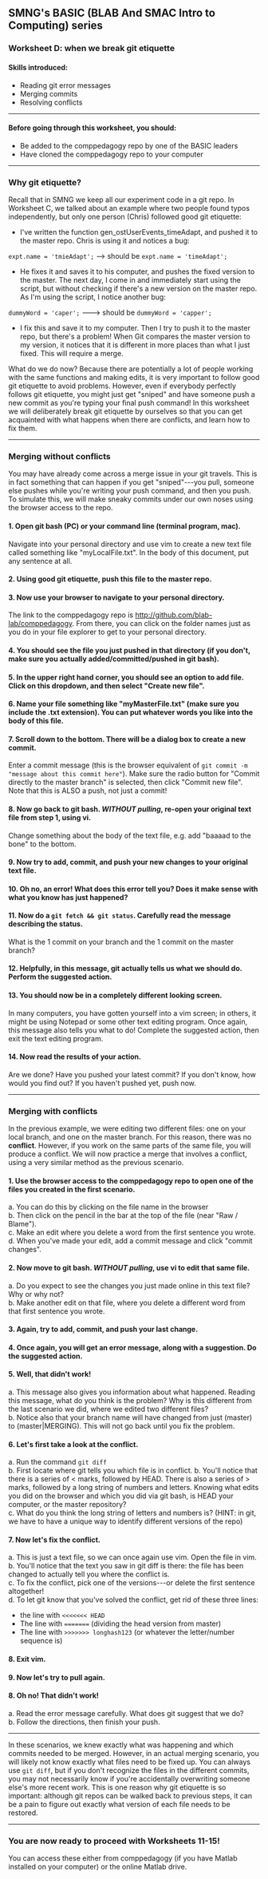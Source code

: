 ## SMNG's BASIC (BLAB And SMAC Intro to Computing) series
### Worksheet D: when we break git etiquette
 
#### Skills introduced: 
* Reading git error messages
* Merging commits
* Resolving conflicts

----------------------------------------------------------------------------------
#### Before going through this worksheet, you should:
* Be added to the comppedagogy repo by one of the BASIC leaders
* Have cloned the comppedagogy repo to your computer
----------------------------------------------------------------------------------
### Why git etiquette? 

Recall that in SMNG we keep all our experiment code in a git repo. In Worksheet C, we talked about an example where two people found typos independently, but only one person (Chris) followed good git etiquette: 

* I've written the function gen_ostUserEvents_timeAdapt, and pushed it to the master repo. Chris is using it and notices a bug: 

`expt.name = 'tmieAdapt';` --> should be `expt.name = 'timeAdapt';` 

* He fixes it and saves it to his computer, and pushes the fixed version to the master. The next day, I come in and immediately start using the script, but without checking if there's a new version on the master repo. As I'm using the script, I notice another bug: 

`dummyWord = 'caper';` ---> should be `dummyWord = 'capper'; `

* I fix this and save it to my computer. Then I try to push it to the master repo, but there's a problem! When Git compares the master version to my version, it notices that it is different in more places than what I just fixed. This will require a merge. 

What do we do now? Because there are potentially a lot of people working with the same functions and making edits, it is very important to follow good git etiquette to avoid problems. However, even if everybody perfectly follows git etiquette, you might just get "sniped" and have someone push a new commit as you're typing your final push command! In this worksheet we will deliberately break git etiquette by ourselves so that you can get acquainted with what happens when there are conflicts, and learn how to fix them. 

----------------------------
### Merging without conflicts

You may have already come across a merge issue in your git travels. This is in fact something that can happen if you get "sniped"---you pull, someone else pushes while you're writing your push command, and then you push. To simulate this, we will make sneaky commits under our own noses using the browser access to the repo. 

#### 1. Open git bash (PC) or your command line (terminal program, mac). 

Navigate into your personal directory and use vim to create a new text file called something like "myLocalFile.txt". In the body of this document, put any sentence at all.  

#### 2. Using good git etiquette, push this file to the master repo. 

#### 3. Now use your browser to navigate to your personal directory. 

The link to the comppedagogy repo is http://github.com/blab-lab/comppedagogy. From there, you can click on the folder names just as you do in your file explorer to get to your personal directory. 

#### 4. You should see the file you just pushed in that directory (if you don't, make sure you actually added/committed/pushed in git bash). 

#### 5. In the upper right hand corner, you should see an option to add file. Click on this dropdown, and then select "Create new file". 

#### 6. Name your file something like "myMasterFile.txt" (make sure you include the .txt extension). You can put whatever words you like into the body of this file. 

#### 7. Scroll down to the bottom. There will be a dialog box to create a new commit. 

Enter a commit message (this is the browser equivalent of `git commit -m "message about this commit here"`). Make sure the radio button for "Commit directly to the master branch" is selected, then click "Commit new file". Note that this is ALSO a push, not just a commit! 

#### 8. Now go back to git bash. *WITHOUT pulling*, re-open your original text file from step 1, using vi. 

Change something about the body of the text file, e.g. add "baaaad to the bone" to the bottom. 

#### 9. Now try to add, commit, and push your new changes to your original text file. 

#### 10. Oh no, an error! What does this error tell you? Does it make sense with what you know has just happened? 

#### 11. Now do a `git fetch && git status`. Carefully read the message describing the status. 

What is the 1 commit on your branch and the 1 commit on the master branch? 

#### 12. Helpfully, in this message, git actually tells us what we should do. Perform the suggested action. 

#### 13. You should now be in a completely different looking screen. 

In many computers, you have gotten yourself into a vim screen; in others, it might be using Notepad or some other text editing program. Once again, this message also tells you what to do! Complete the suggested action, then exit the text editing program. 

#### 14. Now read the results of your action. 

Are we done? Have you pushed your latest commit? If you don't know, how would you find out? If you haven't pushed yet, push now. 

----------------------------
### Merging with conflicts

In the previous example, we were editing two different files: one on your local branch, and one on the master branch. For this reason, there was no **conflict**. However, if you work on the same parts of the same file, you will produce a conflict. We will now practice a merge that involves a conflict, using a very similar method as the previous scenario. 

#### 1. Use the browser access to the comppedagogy repo to open one of the files you created in the first scenario. 
a. You can do this by clicking on the file name in the browser <br>
b. Then click on the pencil in the bar at the top of the file (near "Raw / Blame"). <br> 
c. Make an edit where you delete a word from the first sentence you wrote. <br>
d. When you've made your edit, add a commit message and click "commit changes". 

#### 2. Now move to git bash. *WITHOUT pulling*, use vi to edit that same file. 
a. Do you expect to see the changes you just made online in this text file? Why or why not? <br>
b. Make another edit on that file, where you delete a different word from that first sentence you wrote. 

#### 3. Again, try to add, commit, and push your last change. 

#### 4. Once again, you will get an error message, along with a suggestion. Do the suggested action. 

#### 5. Well, that didn't work! 
a. This message also gives you information about what happened. Reading this message, what do you think is the problem? Why is this different from the last scenario we did, where we edited two different files? <br>
b. Notice also that your branch name will have changed from just (master) to (master|MERGING). This will not go back until you fix the problem. 

#### 6. Let's first take a look at the conflict. 
a. Run the command `git diff` <br>
b. First locate where git tells you which file is in conflict. 
b. You'll notice that there is a series of < marks, followed by HEAD. There is also a series of > marks, followed by a long string of numbers and letters. Knowing what edits you did on the browser and which you did via git bash, is HEAD your computer, or the master repository? <br>
c. What do you think the long string of letters and numbers is? (HINT: in git, we have to have a unique way to identify different versions of the repo)

#### 7. Now let's fix the conflict. 
a. This is just a text file, so we can once again use vim. Open the file in vim. <br>
b. You'll notice that the text you saw in git diff is there: the file has been changed to actually tell you where the conflict is. <br>
c. To fix the conflict, pick one of the versions---or delete the first sentence altogether! <br>
d. To let git know that you've solved the conflict, get rid of these three lines: 
* the line with `<<<<<<< HEAD`
* The line with `=======` (dividing the head version from master)
* The line with `>>>>>>> longhash123` (or whatever the letter/number sequence is)

#### 8. Exit vim. 

#### 9. Now let's try to pull again. 

#### 8. Oh no! That didn't work! 
a. Read the error message carefully. What does git suggest that we do? <br>
b. Follow the directions, then finish your push. 

----------------------------------
In these scenarios, we knew exactly what was happening and which commits needed to be merged. However, in an actual merging scenario, you will likely not know exactly what files need to be fixed up. You can always use `git diff`, but if you don't recognize the files in the different commits, you may not necessarily know if you're accidentally overwriting someone else's more recent work. This is one reason why git etiquette is so important: although git repos can be walked back to previous steps, it can be a pain to figure out exactly what version of each file needs to be restored. 

----------------------------------
### You are now ready to proceed with Worksheets 11-15! 
You can access these either from comppedagogy (if you have Matlab installed on your computer) or the online Matlab drive. 

